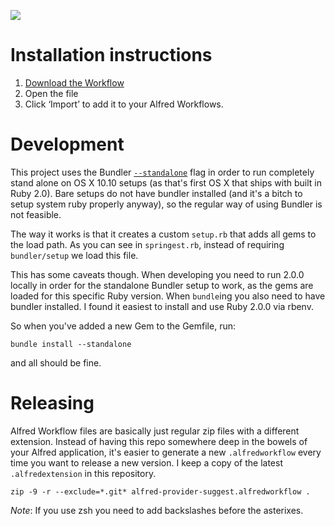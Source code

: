 ![](http://img.springe.st/Screen_Shot_2015-02-11_at_13.14.53.png)

# Installation instructions

1. [Download the Workflow][2]
2. Open the file
3. Click ‘Import’ to add it to your Alfred Workflows.

# Development

This project uses the Bundler [`--standalone`][1] flag in order to run completely stand alone on OS X 10.10 setups (as that's first OS X that ships with built in Ruby 2.0). Bare setups do not have bundler installed (and it's a bitch to setup system ruby properly anyway), so the regular way of using Bundler is not feasible.

The way it works is that it creates a custom `setup.rb` that adds all gems to the load path. As you can see in `springest.rb`, instead of requiring `bundler/setup` we load this file.

This has some caveats though. When developing you need to run 2.0.0 locally in order for the standalone Bundler setup to work, as the gems are loaded for this specific Ruby version. When `bundle`ing you also need to have bundler installed. I found it easiest to install and use Ruby 2.0.0 via rbenv.

So when you've added a new Gem to the Gemfile, run:

```
bundle install --standalone
```

and all should be fine.


# Releasing

Alfred Workflow files are basically just regular zip files with a different extension. Instead of having this repo somewhere deep in the bowels of your Alfred application, it's easier to generate a new `.alfredworkflow` every time you want to release a new version. I keep a copy of the latest `.alfredextension` in this repository.

```
zip -9 -r --exclude=*.git* alfred-provider-suggest.alfredworkflow .
```

*Note*: If you use zsh you need to add backslashes before the asterixes.

[1]: http://bundler.io/v1.7/man/bundle-install.1.html
[2]: https://github.com/djfpaagman/alfred-provider-suggest/raw/master/alfred-provider-suggest.alfredworkflow
